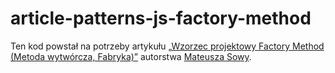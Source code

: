 # article-patterns-js-factory-method

Ten kod powstał na potrzeby artykułu [„Wzorzec projektowy Factory Method (Metoda wytwórcza, Fabryka)”](https://devmentor.pl/b/wzorzec-projektowy-factory-method-metoda-wytworcza-fabryka) autorstwa [Mateusza Sowy](https://github.com/mateuszjansowa).
